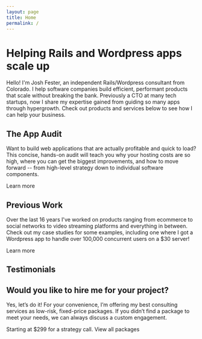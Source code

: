 ```yaml
---
layout: page
title: Home
permalink: /
---
```


# Helping Rails and Wordpress apps scale up

Hello! I'm Josh Fester, an independent Rails/Wordpress consultant from Colorado. I help software companies build efficient, performant products that scale without breaking the bank. Previously a CTO at many tech startups, now I share my expertise gained from guiding so many apps through hypergrowth. Check out products and services below to see how I can help your business.

## The App Audit

Want to build web applications that are actually profitable and quick to load? This concise, hands-on audit will teach you why your hosting costs are so high, where you can get the biggest improvements, and how to move forward -- from high-level strategy down to individual software components.

Learn more

## Previous Work

Over the last 16 years I've worked on products ranging from ecommerce to social networks to video streaming platforms and everything in between. Check out my case studies for some examples, including one where I got a Wordpress app to handle over 100,000 concurrent users on a $30 server!

Learn more

## Testimonials

## Would you like to hire me for your project?

Yes, let’s do it! For your convenience, I’m offering my best consulting services as low-risk, fixed-price packages. If you didn’t find a package to meet your needs, we can always discuss a custom engagement.

Starting at $299 for a strategy call. View all packages